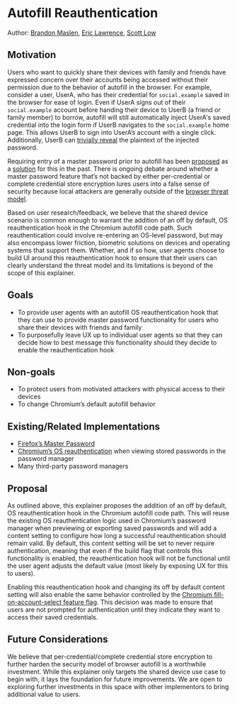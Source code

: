 # Autofill Reauthentication
Author: [Brandon Maslen](https://github.com/Brandr0id), [Eric Lawrence](https://github.com/ericlaw1979), [Scott Low](https://github.com/scottlow)

## Motivation
Users who want to quickly share their devices with family and friends have expressed concern over their accounts being accessed without their permission due to the behavior of autofill in the browser. For example, consider a user, UserA, who has their credential for `social.example` saved in the browser for ease of login. Even if UserA signs out of their `social.example` account before handing their device to UserB (a friend or family member) to borrow, autofill will still automatically inject UserA's saved credential into the login form if UserB navigates to the `social.example` home page. This allows UserB to sign into UserA’s account with a single click. Additionally, UserB can [trivially reveal](https://bugs.chromium.org/p/chromium/issues/detail?id=126398) the plaintext of the injected password.

Requiring entry of a master password prior to autofill has been [proposed](https://bugs.chromium.org/p/chromium/issues/detail?id=1397) as a [solution](https://bugs.chromium.org/p/chromium/issues/detail?id=53) for this in the past. There is ongoing debate around whether a master password feature that’s not backed by either per-credential or complete credential store encryption lures users into a false sense of security because local attackers are generally outside of the [browser threat model](https://chromium.googlesource.com/chromium/src/+/master/docs/security/faq.md#Why-arent-physically_local-attacks-in-Chromes-threat-model).

Based on user research/feedback, we believe that the shared device scenario is common enough to warrant the addition of an off by default, OS reauthentication hook in the Chromium autofill code path. Such reauthentication could involve re-entering an OS-level password, but may also encompass lower friction, biometric solutions on devices and operating systems that support them. Whether, and if so how, user agents choose to build UI around this reauthentication hook to ensure that their users can clearly understand the threat model and its limitations is beyond of the scope of this explainer.

## Goals
* To provide user agents with an autofill OS reauthentication hook that they can use to provide master password functionality for users who share their devices with friends and family
* To purposefully leave UX up to individual user agents so that they can decide how to best message this functionality should they decide to enable the reauthentication hook

## Non-goals
* To protect users from motivated attackers with physical access to their devices
* To change Chromium’s default autofill behavior

## Existing/Related Implementations
* [Firefox’s Master Password](https://support.mozilla.org/en-US/kb/use-master-password-protect-stored-logins)
* [Chromium’s OS reauthentication](https://support.google.com/chrome/answer/95606?co=GENIE.Platform%3DDesktop&hl=en) when viewing stored passwords in the password manager
* Many third-party password managers

## Proposal
As outlined above, this explainer proposes the addition of an off by default, OS reauthentication hook in the Chromium autofill code path. This will reuse the existing OS reauthentication logic used in Chromium’s password manager when previewing or exporting saved passwords and will add a content setting to configure how long a successful reauthentication should remain valid. By default, this content setting will be set to never require authentication, meaning that even if the build flag that controls this functionality is enabled, the reauthentication hook will not be functional until the user agent adjusts the default value (most likely by exposing UX for this to users).

Enabling this reauthentication hook and changing its off by default content setting will also enable the same behavior controlled by the [Chromium fill-on-account-select feature flag](https://codereview.chromium.org/773573004/). This decision was made to ensure that users are not prompted for authentication until they indicate they want to access their saved credentials. 

## Future Considerations

We believe that per-credential/complete credential store encryption to further harden the security model of browser autofill is a worthwhile investment. While this explainer only targets the shared device use case to begin with, it lays the foundation for future improvements. We are open to exploring further investments in this space with other implementors to bring additional value to users.